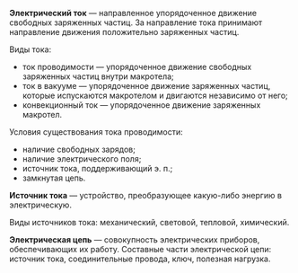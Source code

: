 
**Электрический ток** — направленное упорядоченное движение свободных заряженных частиц.
За направление тока принимают направление движения положительно заряженных частиц.

Виды тока:
- ток проводимости — упорядоченное движение свободных заряженных частиц внутри макротела;
- ток в вакууме — упорядоченное движение заряженных частиц, которые испускаются макротелом и двигаются независимо от него;
- конвекционный ток — упорядоченное движение заряженных макротел.

Условия существования тока проводимости:
- наличие свободных зарядов;
- наличие электрического поля;
- источник тока, поддерживающий э. п.;
- замкнутая цепь.

**Источник тока** — устройство, преобразующее какую-либо энергию в электрическую.

Виды источников тока: механический, световой, тепловой, химический.

**Электрическая цепь** — совокупность электрических приборов, обеспечивающих их работу.
Составные части электрической цепи: источник тока, соединительные провода, ключ, полезная нагрузка.